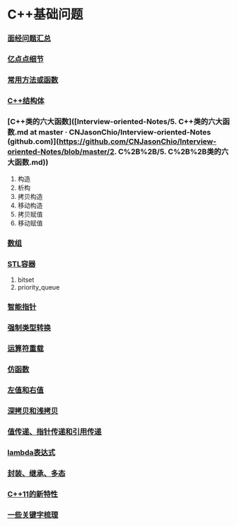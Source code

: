 # C++基础问题

### [面经问题汇总](https://github.com/CNJasonChio/Interview-oriented-Notes/blob/master/2.%20C%2B%2B/1.%20%E9%9D%A2%E7%BB%8F%E9%97%AE%E9%A2%98%E6%B1%87%E6%80%BB.md)

### [亿点点细节](https://github.com/CNJasonChio/Interview-oriented-Notes/blob/master/2.%20C%2B%2B/2.%20%E4%BA%BF%E7%82%B9%E7%82%B9%E7%BB%86%E8%8A%82.md)

### [常用方法或函数](https://github.com/CNJasonChio/Interview-oriented-Notes/blob/master/2.%20C%2B%2B/3.%20%E5%B8%B8%E7%94%A8%E6%96%B9%E6%B3%95%E6%88%96%E5%87%BD%E6%95%B0.md)

### [C++结构体](https://github.com/CNJasonChio/Interview-oriented-Notes/blob/master/2.%20C%2B%2B/4.%20C%2B%2B%E7%BB%93%E6%9E%84%E4%BD%93.md)

### [C++类的六大函数]([Interview-oriented-Notes/5. C++类的六大函数.md at master · CNJasonChio/Interview-oriented-Notes (github.com)](https://github.com/CNJasonChio/Interview-oriented-Notes/blob/master/2. C%2B%2B/5. C%2B%2B类的六大函数.md))

1. 构造
2. 析构
3. 拷贝构造
4. 移动构造
5. 拷贝赋值
6. 移动赋值

### [数组](https://github.com/CNJasonChio/Interview-oriented-Notes/blob/master/2.%20C%2B%2B/6.%20%E6%95%B0%E7%BB%84.md)

### [STL容器](https://github.com/CNJasonChio/Interview-oriented-Notes/blob/master/2.%20C%2B%2B/7.%20STL%E5%AE%B9%E5%99%A8.md)

1. bitset
2. priority_queue

### [智能指针](https://github.com/CNJasonChio/Interview-oriented-Notes/blob/master/2.%20C%2B%2B/8.%20%E6%99%BA%E8%83%BD%E6%8C%87%E9%92%88.md)

### [强制类型转换](https://github.com/CNJasonChio/Interview-oriented-Notes/blob/master/2.%20C%2B%2B/9.%20%E5%BC%BA%E5%88%B6%E7%B1%BB%E5%9E%8B%E8%BD%AC%E6%8D%A2.md)

### [运算符重载](https://github.com/CNJasonChio/Interview-oriented-Notes/blob/master/2.%20C%2B%2B/10.%20%E8%BF%90%E7%AE%97%E7%AC%A6%E9%87%8D%E8%BD%BD.md)

### [仿函数](https://github.com/CNJasonChio/Interview-oriented-Notes/blob/master/2.%20C%2B%2B/11.%20%E4%BB%BF%E5%87%BD%E6%95%B0.md)

### [左值和右值](https://github.com/CNJasonChio/Interview-oriented-Notes/blob/master/2.%20C%2B%2B/12.%20%E5%B7%A6%E5%80%BC%E5%92%8C%E5%8F%B3%E5%80%BC.md)

### [深拷贝和浅拷贝](https://github.com/CNJasonChio/Interview-oriented-Notes/blob/master/2.%20C%2B%2B/13.%20%E6%B7%B1%E6%8B%B7%E8%B4%9D%E5%92%8C%E6%B5%85%E6%8B%B7%E8%B4%9D.md)

### [值传递、指针传递和引用传递](https://github.com/CNJasonChio/Interview-oriented-Notes/blob/master/2.%20C%2B%2B/14.%20%E5%80%BC%E4%BC%A0%E9%80%92%E3%80%81%E6%8C%87%E9%92%88%E4%BC%A0%E9%80%92%E5%92%8C%E5%BC%95%E7%94%A8%E4%BC%A0%E9%80%92.md)

### [lambda表达式](https://github.com/CNJasonChio/Interview-oriented-Notes/blob/master/2.%20C%2B%2B/15.%20lambda%E8%A1%A8%E8%BE%BE%E5%BC%8F.md)

### [封装、继承、多态](https://github.com/CNJasonChio/Interview-oriented-Notes/blob/master/2.%20C%2B%2B/16.%20%E5%B0%81%E8%A3%85%E3%80%81%E7%BB%A7%E6%89%BF%E3%80%81%E5%A4%9A%E6%80%81.md)

### [C++11的新特性](https://github.com/CNJasonChio/Interview-oriented-Notes/blob/master/2.%20C%2B%2B/17.%20C%2B%2B11%E7%9A%84%E6%96%B0%E7%89%B9%E6%80%A7.md)

### [一些关键字梳理](https://github.com/CNJasonChio/Interview-oriented-Notes/blob/master/2.%20C%2B%2B/18.%20%E4%B8%80%E4%BA%9B%E5%85%B3%E9%94%AE%E5%AD%97%E6%A2%B3%E7%90%86.md)

